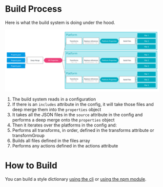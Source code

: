 # Build Process

Here is what the build system is doing under the hood.

![build structure](assets/build-diagram.png)

1. The build system reads in a configuration
1. If there is an `includes` attribute in the config, it will take those files and deep merge them into the `properties` object
1. It takes all the JSON files in the `source` attribute in the config and performs a deep merge onto the `properties` object
1. Then it iterates over the platforms in the config and:
  1. Performs all transforms, in order, defined in the transforms attribute or transformGroup
  1. Builds all files defined in the files array
  1. Performs any actions defined in the actions attribute

# How to Build
You can build a style dictionary [using the cli](using_the_cli.md) or [using the npm module](using_the_npm_module.md).
